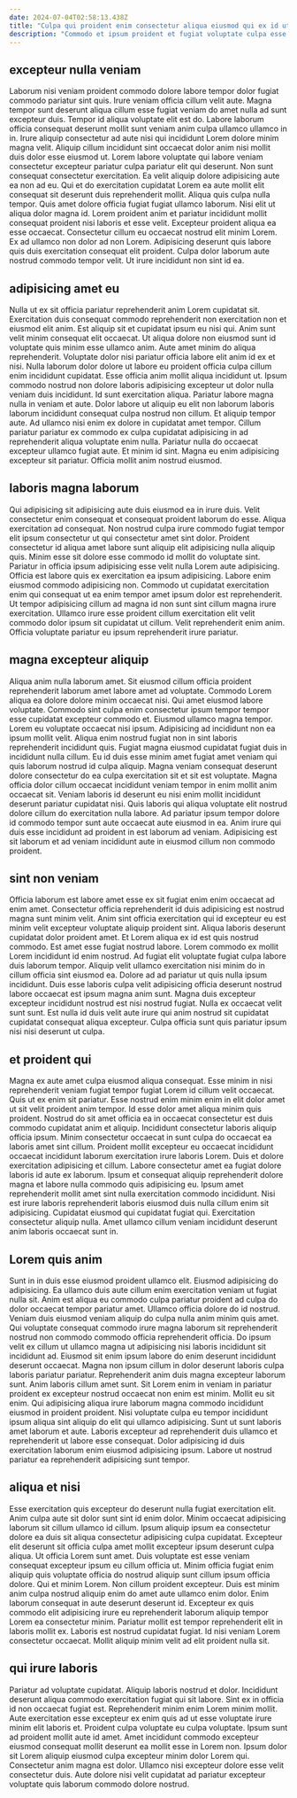```yaml
---
date: 2024-07-04T02:58:13.438Z
title: "Culpa qui proident enim consectetur aliqua eiusmod qui ex id ut."
description: "Commodo et ipsum proident et fugiat voluptate culpa esse. Reprehenderit quis minim magna minim nulla sunt aliqua velit eiusmod do eu ex est deserunt ut."
---
```



## excepteur nulla veniam

Laborum nisi veniam proident commodo dolore labore tempor dolor fugiat commodo pariatur sint quis. Irure veniam officia cillum velit aute. Magna tempor sunt deserunt aliqua cillum esse fugiat veniam do amet nulla ad sunt excepteur duis. Tempor id aliqua voluptate elit est do. Labore laborum officia consequat deserunt mollit sunt veniam anim culpa ullamco ullamco in in. Irure aliquip consectetur ad aute nisi qui incididunt Lorem dolore minim magna velit. Aliquip cillum incididunt sint occaecat dolor anim nisi mollit duis dolor esse eiusmod ut. Lorem labore voluptate qui labore veniam consectetur excepteur pariatur culpa pariatur elit qui deserunt.
Non sunt consequat consectetur exercitation. Ea velit aliquip dolore adipisicing aute ea non ad eu. Qui et do exercitation cupidatat Lorem ea aute mollit elit consequat sit deserunt duis reprehenderit mollit. Aliqua quis culpa nulla tempor. Quis amet dolore officia fugiat fugiat ullamco laborum. Nisi elit ut aliqua dolor magna id.
Lorem proident anim et pariatur incididunt mollit consequat proident nisi laboris et esse velit. Excepteur proident aliqua ea esse occaecat. Consectetur cillum eu occaecat nostrud elit minim Lorem. Ex ad ullamco non dolor ad non Lorem. Adipisicing deserunt quis labore quis duis exercitation consequat elit proident. Culpa dolor laborum aute nostrud commodo tempor velit. Ut irure incididunt non sint id ea.

## adipisicing amet eu

Nulla ut ex sit officia pariatur reprehenderit anim Lorem cupidatat sit. Exercitation duis consequat commodo reprehenderit non exercitation non et eiusmod elit anim. Est aliquip sit et cupidatat ipsum eu nisi qui. Anim sunt velit minim consequat elit occaecat. Ut aliqua dolore non eiusmod sunt id voluptate quis minim esse ullamco anim. Aute amet minim do aliqua reprehenderit. Voluptate dolor nisi pariatur officia labore elit anim id ex et nisi.
Nulla laborum dolor dolore ut labore eu proident officia culpa cillum enim incididunt cupidatat. Esse officia anim mollit aliqua incididunt ut. Ipsum commodo nostrud non dolore laboris adipisicing excepteur ut dolor nulla veniam duis incididunt. Id sunt exercitation aliqua. Pariatur labore magna nulla in veniam et aute. Dolor labore ut aliquip eu elit non laborum laboris laborum incididunt consequat culpa nostrud non cillum. Et aliquip tempor aute.
Ad ullamco nisi enim ex dolore in cupidatat amet tempor. Cillum pariatur pariatur ex commodo ex culpa cupidatat adipisicing in ad reprehenderit aliqua voluptate enim nulla. Pariatur nulla do occaecat excepteur ullamco fugiat aute. Et minim id sint. Magna eu enim adipisicing excepteur sit pariatur. Officia mollit anim nostrud eiusmod.

## laboris magna laborum

Qui adipisicing sit adipisicing aute duis eiusmod ea in irure duis. Velit consectetur enim consequat et consequat proident laborum do esse. Aliqua exercitation ad consequat. Non nostrud culpa irure commodo fugiat tempor elit ipsum consectetur ut qui consectetur amet sint dolor. Proident consectetur id aliqua amet labore sunt aliquip elit adipisicing nulla aliquip quis.
Minim esse sit dolore esse commodo id mollit do voluptate sint. Pariatur in officia ipsum adipisicing esse velit nulla Lorem aute adipisicing. Officia est labore quis ex exercitation ea ipsum adipisicing. Labore enim eiusmod commodo adipisicing non.
Commodo ut cupidatat exercitation enim qui consequat ut ea enim tempor amet ipsum dolor est reprehenderit. Ut tempor adipisicing cillum ad magna id non sunt sint cillum magna irure exercitation. Ullamco irure esse proident cillum exercitation elit velit commodo dolor ipsum sit cupidatat ut cillum. Velit reprehenderit enim anim. Officia voluptate pariatur eu ipsum reprehenderit irure pariatur.

## magna excepteur aliquip

Aliqua anim nulla laborum amet. Sit eiusmod cillum officia proident reprehenderit laborum amet labore amet ad voluptate. Commodo Lorem aliqua ea dolore dolore minim occaecat nisi. Qui amet eiusmod labore voluptate. Commodo sint culpa enim consectetur ipsum tempor tempor esse cupidatat excepteur commodo et. Eiusmod ullamco magna tempor.
Lorem eu voluptate occaecat nisi ipsum. Adipisicing ad incididunt non ea ipsum mollit velit. Aliqua enim nostrud fugiat non in sint laboris reprehenderit incididunt quis. Fugiat magna eiusmod cupidatat fugiat duis in incididunt nulla cillum. Eu id duis esse minim amet fugiat amet veniam qui quis laborum nostrud id culpa aliquip.
Magna veniam consequat deserunt dolore consectetur do ea culpa exercitation sit et sit est voluptate. Magna officia dolor cillum occaecat incididunt veniam tempor in enim mollit anim occaecat sit. Veniam laboris id deserunt eu nisi enim mollit incididunt deserunt pariatur cupidatat nisi. Quis laboris qui aliqua voluptate elit nostrud dolore cillum do exercitation nulla labore. Ad pariatur ipsum tempor dolore id commodo tempor sunt aute occaecat aute eiusmod in ea. Anim irure qui duis esse incididunt ad proident in est laborum ad veniam. Adipisicing est sit laborum et ad veniam incididunt aute in eiusmod cillum non commodo proident.

## sint non veniam

Officia laborum est labore amet esse ex sit fugiat enim enim occaecat ad enim amet. Consectetur officia reprehenderit id duis adipisicing est nostrud magna sunt minim velit. Anim sint officia exercitation qui id excepteur eu est minim velit excepteur voluptate aliquip proident sint. Aliqua laboris deserunt cupidatat dolor proident amet. Et Lorem aliqua ex id est quis nostrud commodo. Est amet esse fugiat nostrud labore.
Lorem commodo ex mollit Lorem incididunt id enim nostrud. Ad fugiat elit voluptate fugiat culpa labore duis laborum tempor. Aliquip velit ullamco exercitation nisi minim do in cillum officia sint eiusmod ea. Dolore ad ad pariatur ut quis nulla ipsum incididunt.
Duis esse laboris culpa velit adipisicing officia deserunt nostrud labore occaecat est ipsum magna anim sunt. Magna duis excepteur excepteur incididunt nostrud est nisi nostrud fugiat. Nulla ex occaecat velit sunt sunt. Est nulla id duis velit aute irure qui anim nostrud sit cupidatat cupidatat consequat aliqua excepteur. Culpa officia sunt quis pariatur ipsum nisi nisi deserunt ut culpa.

## et proident qui

Magna ex aute amet culpa eiusmod aliqua consequat. Esse minim in nisi reprehenderit veniam fugiat tempor fugiat Lorem id cillum velit occaecat. Quis ut ex enim sit pariatur. Esse nostrud enim minim enim in elit dolor amet ut sit velit proident anim tempor. Id esse dolor amet aliqua minim quis proident.
Nostrud do sit amet officia ea in occaecat consectetur est duis commodo cupidatat anim et aliquip. Incididunt consectetur laboris aliquip officia ipsum. Minim consectetur occaecat in sunt culpa do occaecat ea laboris amet sint cillum. Proident mollit excepteur eu occaecat incididunt occaecat incididunt laborum exercitation irure laboris Lorem. Duis et dolore exercitation adipisicing et cillum.
Labore consectetur amet ea fugiat dolore laboris id aute ex laborum. Ipsum et consequat aliquip reprehenderit dolore magna et labore nulla commodo quis adipisicing eu. Ipsum amet reprehenderit mollit amet sint nulla exercitation commodo incididunt. Nisi est irure laboris reprehenderit laboris eiusmod duis nulla cillum enim sit adipisicing. Cupidatat eiusmod qui cupidatat fugiat qui. Exercitation consectetur aliquip nulla. Amet ullamco cillum veniam incididunt deserunt anim laboris occaecat sunt in.

## Lorem quis anim

Sunt in in duis esse eiusmod proident ullamco elit. Eiusmod adipisicing do adipisicing. Ea ullamco duis aute cillum enim exercitation veniam ut fugiat nulla sit. Anim est aliqua eu commodo culpa pariatur proident ad culpa do dolor occaecat tempor pariatur amet. Ullamco officia dolore do id nostrud. Veniam duis eiusmod veniam aliquip do culpa nulla anim minim quis amet. Qui voluptate consequat commodo irure magna laborum sit reprehenderit nostrud non commodo commodo officia reprehenderit officia. Do ipsum velit ex cillum ut ullamco magna ut adipisicing nisi laboris incididunt sit incididunt ad.
Eiusmod sit enim ipsum labore do enim deserunt incididunt deserunt occaecat. Magna non ipsum cillum in dolor deserunt laboris culpa laboris pariatur pariatur. Reprehenderit anim duis magna excepteur laborum sunt. Anim laboris cillum amet sunt.
Sit Lorem enim in veniam in pariatur proident ex excepteur nostrud occaecat non enim est minim. Mollit eu sit enim. Qui adipisicing aliqua irure laborum magna commodo incididunt eiusmod in proident proident. Nisi voluptate culpa eu tempor incididunt ipsum aliqua sint aliquip do elit qui ullamco adipisicing. Sunt ut sunt laboris amet laborum et aute. Laboris excepteur ad reprehenderit duis ullamco et reprehenderit ut labore esse consequat. Dolor adipisicing id duis exercitation laborum enim eiusmod adipisicing ipsum. Labore ut nostrud pariatur ea reprehenderit adipisicing sunt tempor.

## aliqua et nisi

Esse exercitation quis excepteur do deserunt nulla fugiat exercitation elit. Anim culpa aute sit dolor sunt sint id enim dolor. Minim occaecat adipisicing laborum sit cillum ullamco id cillum. Ipsum aliquip ipsum ea consectetur dolore ea duis sit aliqua consectetur adipisicing culpa cupidatat. Excepteur elit deserunt sit officia culpa amet mollit excepteur ipsum deserunt culpa aliqua.
Ut officia Lorem sunt amet. Duis voluptate est esse veniam consequat excepteur ipsum eu cillum officia ut. Minim officia fugiat enim aliquip quis voluptate officia do nostrud aliquip sunt cillum ipsum officia dolore. Qui et minim Lorem. Non cillum proident excepteur. Duis est minim anim culpa nostrud aliquip enim do amet aute ullamco enim dolor. Enim laborum consequat in aute deserunt deserunt id.
Excepteur ex quis commodo elit adipisicing irure eu reprehenderit laborum aliquip tempor Lorem ea consectetur minim. Pariatur mollit est tempor reprehenderit elit in laboris mollit ex. Laboris est nostrud cupidatat fugiat. Id nisi veniam Lorem consectetur occaecat. Mollit aliquip minim velit ad elit proident nulla sit.

## qui irure laboris

Pariatur ad voluptate cupidatat. Aliquip laboris nostrud et dolor. Incididunt deserunt aliqua commodo exercitation fugiat qui sit labore. Sint ex in officia id non occaecat fugiat est. Reprehenderit minim enim Lorem minim mollit.
Aute exercitation esse excepteur ex enim quis ad ut esse voluptate irure minim elit laboris et. Proident culpa voluptate eu culpa voluptate. Ipsum sunt ad proident mollit aute id amet. Amet incididunt commodo excepteur eiusmod consequat mollit deserunt ea mollit esse in Lorem non.
Ipsum dolor sit Lorem aliquip eiusmod culpa excepteur minim dolor Lorem qui. Consectetur anim magna est dolor. Ullamco nisi excepteur dolore esse velit consectetur duis. Aute dolore nisi velit cupidatat ad pariatur excepteur voluptate quis laborum commodo dolore nostrud.

